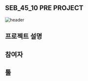 ## SEB_45_10 PRE PROJECT
![header](https://capsule-render.vercel.app/api?type=slice&color=auto&text=Stack%20Over%20Flow&fontColor=#FFFFFF)

## 프로젝트 설명

## 참여자

## 툴
